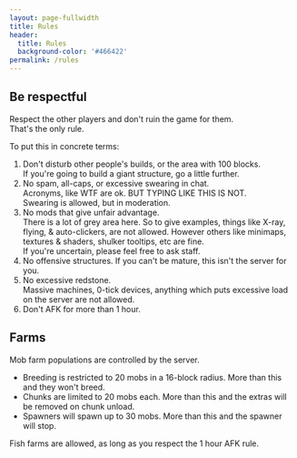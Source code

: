 ```yaml
---
layout: page-fullwidth
title: Rules
header:
  title: Rules
  background-color: '#466422'
permalink: /rules
---
```


## Be respectful
Respect the other players and don't ruin the game for them.  
That's the only rule.

To put this in concrete terms:
1. Don't disturb other people's builds, or the area with 100 blocks.  
  If you're going to build a giant structure, go a little further.
2. No spam, all-caps, or excessive swearing in chat.  
  Acronyms, like WTF are ok. BUT TYPING LIKE THIS IS NOT.  
  Swearing is allowed, but in moderation.
3. No mods that give unfair advantage.  
  There is a lot of grey area here. So to give examples, things like X-ray, flying, & auto-clickers, are not allowed. However others like minimaps, textures & shaders, shulker tooltips, etc are fine.  
  If you're uncertain, please feel free to ask staff.
4. No offensive structures. If you can't be mature, this isn't the server for you.
5. No excessive redstone.  
  Massive machines, 0-tick devices, anything which puts excessive load on the server are not allowed.
6. Don't AFK for more than 1 hour.

## Farms
Mob farm populations are controlled by the server.
* Breeding is restricted to 20 mobs in a 16-block radius. More than this and they won't breed.
* Chunks are limited to 20 mobs each. More than this and the extras will be removed on chunk unload.
* Spawners will spawn up to 30 mobs. More than this and the spawner will stop.

Fish farms are allowed, as long as you respect the 1 hour AFK rule.
